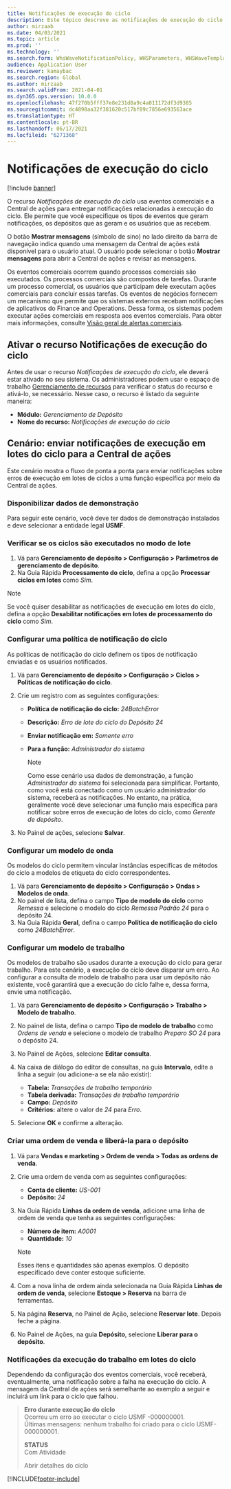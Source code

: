 ```yaml
---
title: Notificações de execução do ciclo
description: Este tópico descreve as notificações de execução do ciclo e explica como configurá-las.
author: mirzaab
ms.date: 04/03/2021
ms.topic: article
ms.prod: ''
ms.technology: ''
ms.search.form: WhsWaveNotificationPolicy, WHSParameters, WHSWaveTemplateTable, BusinessEventsWorkspace
audience: Application User
ms.reviewer: kamaybac
ms.search.region: Global
ms.author: mirzaab
ms.search.validFrom: 2021-04-01
ms.dyn365.ops.version: 10.0.0
ms.openlocfilehash: 47f270b5fff37e8e231d8a9c4a011172df3d9385
ms.sourcegitcommit: dc4898aa32f381620c517bf89c7856e693563ace
ms.translationtype: HT
ms.contentlocale: pt-BR
ms.lasthandoff: 06/17/2021
ms.locfileid: "6271368"
---
```

# <a name="wave-execution-notifications"></a>Notificações de execução do ciclo

[!include [banner](../includes/banner.md)]

O recurso *Notificações de execução do ciclo* usa eventos comerciais e a Central de ações para entregar notificações relacionadas à execução do ciclo. Ele permite que você especifique os tipos de eventos que geram notificações, os depósitos que as geram e os usuários que as recebem.

O botão **Mostrar mensagens** (símbolo de sino) no lado direito da barra de navegação indica quando uma mensagem da Central de ações está disponível para o usuário atual. O usuário pode selecionar o botão **Mostrar mensagens** para abrir a Central de ações e revisar as mensagens.

Os eventos comerciais ocorrem quando processos comerciais são executados. Os processos comerciais são compostos de tarefas. Durante um processo comercial, os usuários que participam dele executam ações comerciais para concluir essas tarefas. Os eventos de negócios fornecem um mecanismo que permite que os sistemas externos recebam notificações de aplicativos do Finance and Operations. Dessa forma, os sistemas podem executar ações comerciais em resposta aos eventos comerciais. Para obter mais informações, consulte [Visão geral de alertas comerciais](../../fin-ops-core/dev-itpro/business-events/home-page.md).

## <a name="turn-on-the-wave-execution-notifications-feature"></a>Ativar o recurso Notificações de execução do ciclo

Antes de usar o recurso *Notificações de execução do ciclo*, ele deverá estar ativado no seu sistema. Os administradores podem usar o espaço de trabalho [Gerenciamento de recursos](../../fin-ops-core/fin-ops/get-started/feature-management/feature-management-overview.md) para verificar o status do recurso e ativá-lo, se necessário. Nesse caso, o recurso é listado da seguinte maneira:

- **Módulo:** *Gerenciamento de Depósito*
- **Nome do recurso:** *Notificações de execução do ciclo*

## <a name="scenario-send-wave-batch-execution-notifications-to-the-action-center"></a>Cenário: enviar notificações de execução em lotes do ciclo para a Central de ações

Este cenário mostra o fluxo de ponta a ponta para enviar notificações sobre erros de execução em lotes de ciclos a uma função específica por meio da Central de ações.

### <a name="make-demo-data-available"></a>Disponibilizar dados de demonstração

Para seguir este cenário, você deve ter dados de demonstração instalados e deve selecionar a entidade legal **USMF**.

### <a name="make-sure-that-waves-are-run-in-batch-mode"></a>Verificar se os ciclos são executados no modo de lote

1. Vá para **Gerenciamento de depósito \> Configuração \> Parâmetros de gerenciamento de depósito**.
1. Na Guia Rápida **Processamento do ciclo**, defina a opção **Processar ciclos em lotes** como *Sim*.

> [!NOTE]
> Se você quiser desabilitar as notificações de execução em lotes do ciclo, defina a opção **Desabilitar notificações em lotes de processamento do ciclo** como *Sim*.

### <a name="configure-a-wave-notification-policy"></a>Configurar uma política de notificação do ciclo

As políticas de notificação do ciclo definem os tipos de notificação enviadas e os usuários notificados.

1. Vá para **Gerenciamento de depósito \> Configuração \> Ciclos \> Políticas de notificação do ciclo**.
1. Crie um registro com as seguintes configurações:

    - **Política de notificação do ciclo:** *24BatchError*
    - **Descrição:** *Erro de lote do ciclo do Depósito 24*
    - **Enviar notificação em:** *Somente erro*
    - **Para a função:** *Administrador do sistema*

        > [!NOTE]
        > Como esse cenário usa dados de demonstração, a função *Administrador do sistema* foi selecionada para simplificar. Portanto, como você está conectado como um usuário administrador do sistema, receberá as notificações. No entanto, na prática, geralmente você deve selecionar uma função mais específica para notificar sobre erros de execução de lotes do ciclo, como *Gerente de depósito*.

1. No Painel de ações, selecione **Salvar**.

### <a name="configure-a-wave-template"></a>Configurar um modelo de onda

Os modelos do ciclo permitem vincular instâncias específicas de métodos do ciclo a modelos de etiqueta do ciclo correspondentes.

1. Vá para **Gerenciamento de depósito \> Configuração \> Ondas \> Modelos de onda**.
1. No painel de lista, defina o campo **Tipo de modelo do ciclo** como *Remessa* e selecione o modelo do ciclo *Remessa Padrão 24* para o depósito 24.
1. Na Guia Rápida **Geral**, defina o campo **Política de notificação do ciclo** como *24BatchError*.

### <a name="configure-a-work-template"></a>Configurar um modelo de trabalho

Os modelos de trabalho são usados durante a execução do ciclo para gerar trabalho. Para este cenário, a execução do ciclo deve disparar um erro. Ao configurar a consulta de modelo de trabalho para usar um depósito não existente, você garantirá que a execução do ciclo falhe e, dessa forma, envie uma notificação.

1. Vá para **Gerenciamento de depósito \> Configuração \> Trabalho \> Modelo de trabalho**.
1. No painel de lista, defina o campo **Tipo de modelo de trabalho** como *Ordens de venda* e selecione o modelo de trabalho *Preparo SO 24* para o depósito 24.
1. No Painel de Ações, selecione **Editar consulta**.
1. Na caixa de diálogo do editor de consultas, na guia **Intervalo**, edite a linha a seguir (ou adicione-a se ela não existir):

    - **Tabela:** *Transações de trabalho temporário*
    - **Tabela derivada:** *Transações de trabalho temporário*
    - **Campo:** *Depósito*
    - **Critérios:** altere o valor de *24* para *Erro*.

1. Selecione **OK** e confirme a alteração.

### <a name="create-a-sales-order-and-release-it-to-the-warehouse"></a>Criar uma ordem de venda e liberá-la para o depósito

1. Vá para **Vendas e marketing \> Ordem de venda \> Todas as ordens de venda**.
1. Crie uma ordem de venda com as seguintes configurações:

    - **Conta de cliente:** *US-001*
    - **Depósito:** *24*

1. Na Guia Rápida **Linhas da ordem de venda**, adicione uma linha de ordem de venda que tenha as seguintes configurações:

    - **Número de item:** *A0001*
    - **Quantidade:** *10*

    > [!NOTE]
    > Esses itens e quantidades são apenas exemplos. O depósito especificado deve conter estoque suficiente.

1. Com a nova linha de ordem ainda selecionada na Guia Rápida **Linhas de ordem de venda**, selecione **Estoque \> Reserva** na barra de ferramentas.
1. Na página **Reserva**, no Painel de Ação, selecione **Reservar lote**. Depois feche a página.
1. No Painel de Ações, na guia **Depósito**, selecione **Liberar para o depósito**.

### <a name="notifications-from-wave-batch-job-execution"></a>Notificações da execução do trabalho em lotes do ciclo

Dependendo da configuração dos eventos comerciais, você receberá, eventualmente, uma notificação sobre a falha na execução do ciclo. A mensagem da Central de ações será semelhante ao exemplo a seguir e incluirá um link para o ciclo que falhou.

> **Erro durante execução do ciclo**  
> Ocorreu um erro ao executar o ciclo USMF -000000001.  
> Últimas mensagens: nenhum trabalho foi criado para o ciclo USMF-000000001.
>
> **STATUS**  
> Com Atividade
>
> Abrir detalhes do ciclo

[!INCLUDE[footer-include](../../includes/footer-banner.md)]
